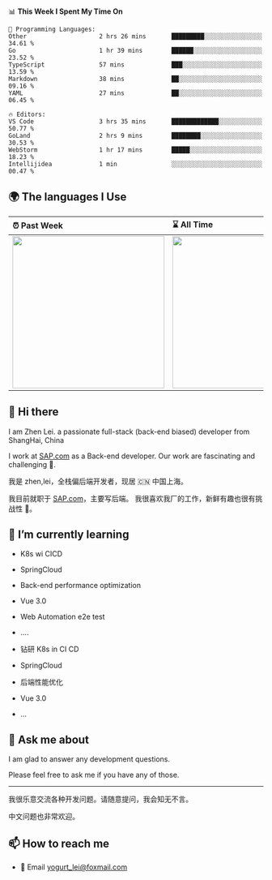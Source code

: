 <!--START_SECTION:waka-->
📊 **This Week I Spent My Time On** 

```text
💬 Programming Languages: 
Other                    2 hrs 26 mins       █████████░░░░░░░░░░░░░░░░   34.61 % 
Go                       1 hr 39 mins        ██████░░░░░░░░░░░░░░░░░░░   23.52 % 
TypeScript               57 mins             ███░░░░░░░░░░░░░░░░░░░░░░   13.59 % 
Markdown                 38 mins             ██░░░░░░░░░░░░░░░░░░░░░░░   09.16 % 
YAML                     27 mins             ██░░░░░░░░░░░░░░░░░░░░░░░   06.45 % 

🔥 Editors: 
VS Code                  3 hrs 35 mins       █████████████░░░░░░░░░░░░   50.77 % 
GoLand                   2 hrs 9 mins        ████████░░░░░░░░░░░░░░░░░   30.53 % 
WebStorm                 1 hr 17 mins        █████░░░░░░░░░░░░░░░░░░░░   18.23 % 
Intellijidea             1 min               ░░░░░░░░░░░░░░░░░░░░░░░░░   00.47 % 
```


<!--END_SECTION:waka-->


## 🌍 The languages I Use

| ⏰ Past Week                                                                                                                                                  | ⌛️ All Time                                                                                                                                                  |
| :------------------------------------------------------------------------------------------------------------------------------------------------------------ | :------------------------------------------------------------------------------------------------------------------------------------------------------------ |
| <a href="https://wakatime.com/@9a64fd4e-85ff-48a6-a0c1-e09ecd80bab9"> <img src="https://wakatime.com/share/@9a64fd4e-85ff-48a6-a0c1-e09ecd80bab9/5f97c4a7-f918-43db-bace-c48898f1cd61.svg" height="300px"></a> | <a href="https://wakatime.com/@9a64fd4e-85ff-48a6-a0c1-e09ecd80bab9"><img src="https://wakatime.com/share/@9a64fd4e-85ff-48a6-a0c1-e09ecd80bab9/455e730b-0452-4b83-9bc2-fb46e42553a7.svg" height="300px"></a> |

## 👋 Hi there

I am Zhen Lei. a passionate full-stack (back-end biased) developer from ShangHai, China

I work at [SAP.com](https://www.sap.com) as a Back-end developer.
Our work are fascinating and challenging 💪.

我是 zhen,lei，全栈偏后端开发者，现居 🇨🇳 中国上海。

我目前就职于 [SAP.com](https://www.sap.cn)，主要写后端。
我很喜欢我厂的工作，新鲜有趣也很有挑战性 💪。

## 🌱 I’m currently learning

- K8s wi CICD
- SpringCloud
- Back-end performance optimization
- Vue 3.0
- Web Automation e2e test
- ....

- 钻研 K8s in CI CD
- SpringCloud
- 后端性能优化
- Vue 3.0
- ...

## 💬 Ask me about

I am glad to answer any development questions.

Please feel free to ask me if you have any of those.

---

我很乐意交流各种开发问题。请随意提问，我会知无不言。

中文问题也非常欢迎。

## 📫 How to reach me

- 📧 Email [yogurt_lei@foxmail.com](mailto:yogurt_lei@foxmail.com)
